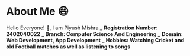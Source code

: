 # About Me :smile:
Hello Everyone! :wave:, I am Piyush Mishra
_ **Registration Number: 2402040022**
_ **Branch: Computer Science And Engineering**
_ **Domain: Web Development, App Development**
_ **Hobbies: Watching Cricket and old Football matches as well as listening to songs**
